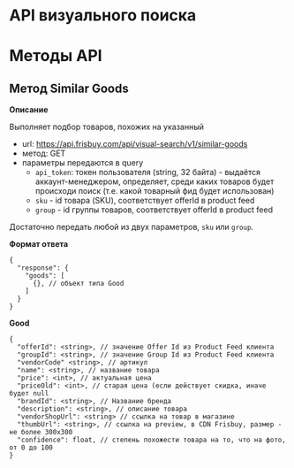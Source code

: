 # API визуального поиска

# Методы API
## Метод Similar Goods

**Описание**

Выполняет подбор товаров, похожих на указанный


- url: https://api.frisbuy.com/api/visual-search/v1/similar-goods
- метод: GET
- параметры передаются в query
  - `api_token`: токен пользователя (string, 32 байта) - выдаётся аккаунт-менеджером, определяет, среди каких товаров будет происходи поиск (т.е. какой товарный фид будет использован)
  - `sku` - id товара (SKU), соответствует offerId в product feed
  - `group` - id группы товаров, соответствует offerId в product feed

Достаточно передать любой из двух параметров, `sku` или `group`.

**Формат ответа**

    {
      "response": {
        "goods": [
          {}, // объект типа Good
        ]
      }
    }


**Good**

    {
      "offerId": <string>, // значение Offer Id из Product Feed клиента
      "groupId": <string>, // значение Group Id из Product Feed клиента
      "vendorCode" <string>, // артикул
      "name": <string>, // название товара
      "price": <int>, // актуальная цена
      "priceOld": <int>, // старая цена (если действует скидка, иначе будет null
      "brandId": <string>, // Название бренда
      "description": <string>, // описание товара
      "vendorShopUrl": <string> // ссылка на товар в магазине
      "thumbUrl": <string>, // ссылка на preview, в CDN Frisbuy, размер - не более 300x300
      "confidence": float, // степень похожести товара на то, что на фото, от 0 до 100
    }
